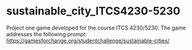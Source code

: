# sustainable_city_ITCS4230-5230
Project one game developed for the course ITCS 4230/5230. The game addresses the following prompt: https://gamesforchange.org/studentchallenge/sustainable-cities/
